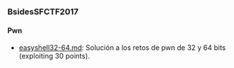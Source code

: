 ### BsidesSFCTF2017

#### Pwn
- [easyshell32-64.md](https://github.com/g4ngli0s/CTF/blob/master/BsidesSFCTF2017/easyshell32-64.md): Solución a los retos de pwn de 32 y 64 bits (exploiting 30 points).
